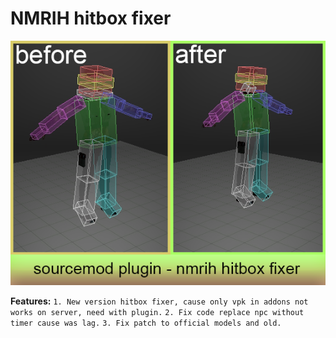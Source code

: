 # NMRIH hitbox fixer

![Screenshot](nmrih-hitbox-fixer.png)

**Features:**
`1. New version hitbox fixer, cause only vpk in addons not works on server, need with plugin.`
`2. Fix code replace npc without timer cause was lag.`
`3. Fix patch to official models and old.`
